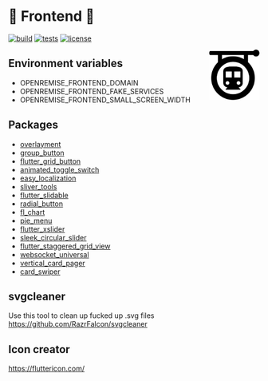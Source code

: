 # :construction: Frontend :construction:

[![build](https://github.com/OpenRemise/Frontend/actions/workflows/build.yml/badge.svg)](https://github.com/OpenRemise/Frontend/actions/workflows/build.yml) [![tests](https://github.com/OpenRemise/Frontend/actions/workflows/tests.yml/badge.svg)](https://github.com/OpenRemise/Frontend/actions/workflows/tests.yml) [![license](https://img.shields.io/github/license/OpenRemise/Frontend)](https://github.com/OpenRemise/Frontend/raw/master/LICENSE)

<a href="https://openremise.at">
<picture>
  <source media="(prefers-color-scheme: dark)" srcset="https://github.com/OpenRemise/.github/raw/master/data/icons/icon_dark.svg">
  <img src="https://github.com/OpenRemise/.github/raw/master/data/icons/icon_light.svg" width="20%" align="right">
</picture>
</a>

## Environment variables
- OPENREMISE_FRONTEND_DOMAIN
- OPENREMISE_FRONTEND_FAKE_SERVICES
- OPENREMISE_FRONTEND_SMALL_SCREEN_WIDTH

## Packages
- [overlayment](https://pub.dev/packages/overlayment)
- [group_button](https://pub.dev/packages/group_button)
- [flutter_grid_button](https://pub.dev/packages/flutter_grid_button)
- [animated_toggle_switch](https://pub.dev/packages/animated_toggle_switch)
- [easy_localization](https://pub.dev/packages/easy_localization)
- [sliver_tools](https://pub.dev/packages/sliver_tools)
- [flutter_slidable](https://pub.dev/packages/flutter_slidable)
- [radial_button](https://pub.dev/packages/radial_button)
- [fl_chart](https://pub.dev/packages/fl_chart)
- [pie_menu](https://pub.dev/packages/pie_menu)
- [flutter_xslider](https://pub.dev/packages/flutter_xlider)
- [sleek_circular_slider](https://pub.dev/packages/sleek_circular_slider)
- [flutter_staggered_grid_view](https://pub.dev/packages/flutter_staggered_grid_view)
- [websocket_universal](https://pub.dev/packages/websocket_universal)
- [vertical_card_pager](https://pub.dev/packages/vertical_card_pager)
- [card_swiper](https://pub.dev/packages/card_swiper)

## svgcleaner
Use this tool to clean up fucked up .svg files  
https://github.com/RazrFalcon/svgcleaner

## Icon creator
https://fluttericon.com/